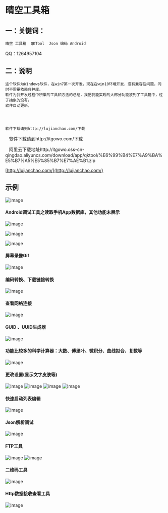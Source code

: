 # 晴空工具箱

## 一：关键词：
~~~~
晴空 工具箱  QKTool  Json 编码 Android
~~~~

QQ：1264957104



## 二：说明
    这个软件为Windows软件，在win7第一次开发，现在在win10环境开发，没有兼容性问题，同时不需要依赖各种库。
    软件为我开发过程中积累的工具和方法的总结，我把我能实现的大部分功能放到了工具箱中，过于抽象的没有。
    软件自动更新。
    
    
    
    
    软件下载请到http://lujianchao.com/下载
    
    软件下载请到http://itgowo.com/下载
    
    阿里云下载地址http://itgowo.oss-cn-qingdao.aliyuncs.com/download/app/qktool/%E6%99%B4%E7%A9%BA%E5%B7%A5%E5%85%B7%E7%AE%B1.zip
    
[http://lujianchao.com/](http://lujianchao.com/)

## 示例
![ image](https://github.com/hnsugar/QKTool/blob/master/1.png)

#### Android调试工具之读取手机App数据库，其他功能未展示
![ image](https://github.com/hnsugar/QKTool/blob/master/3.png)
 
![ image](https://github.com/hnsugar/QKTool/blob/master/8.png)
 
![ image](https://github.com/hnsugar/QKTool/blob/master/9.png)
 
#### 屏幕录像Gif
![ image](https://github.com/hnsugar/QKTool/blob/master/14.png)

#### 编码转换、下载链接转换
![ image](https://github.com/hnsugar/QKTool/blob/master/7.png)

#### 查看网络连接
![ image](https://github.com/hnsugar/QKTool/blob/master/10.png)

#### GUID 、UUID生成器
![ image](https://github.com/hnsugar/QKTool/blob/master/19.png)

#### 功能比较多的科学计算器：大数、傅里叶、微积分、曲线拟合、复数等
![ image](https://github.com/hnsugar/QKTool/blob/master/11.png)

#### 更改设置(显示文字皮肤等)
![ image](https://github.com/hnsugar/QKTool/blob/master/18.png)
![ image](https://github.com/hnsugar/QKTool/blob/master/17.png)
![ image](https://github.com/hnsugar/QKTool/blob/master/16.png)
![ image](https://github.com/hnsugar/QKTool/blob/master/15.png)

#### 快速启动列表编辑
![ image](https://github.com/hnsugar/QKTool/blob/master/2.png)

#### Json解析调试
![ image](https://github.com/hnsugar/QKTool/blob/master/20.png)

#### FTP工具
![ image](https://github.com/hnsugar/QKTool/blob/master/5.png)
![ image](https://github.com/hnsugar/QKTool/blob/master/6.png)

#### 二维码工具
![ image](https://github.com/hnsugar/QKTool/blob/master/13.png)

#### Http数据接收查看工具
![ image](https://github.com/hnsugar/QKTool/blob/master/12.png)